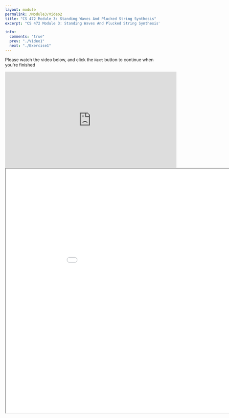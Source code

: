 ```yaml
---
layout: module
permalink: /Module3/Video2
title: "CS 472 Module 3: Standing Waves And Plucked String Synthesis"
excerpt: "CS 472 Module 3: Standing Waves And Plucked String Synthesis"

info:
  comments: "true"
  prev: "./Video1"
  next: "./Exercise1"
---
```


<p>
Please watch the video below, and click the <code>Next</code> button to continue when you're finished
</p>

<iframe width="560" height="315" src="https://www.youtube.com/embed/CgK2anZTKD0" frameborder="0" allow="accelerometer; autoplay; clipboard-write; encrypted-media; gyroscope; picture-in-picture" allowfullscreen></iframe>

<iframe src="../images/Module3/PluckedString.html" width="1000" height="800"></iframe>